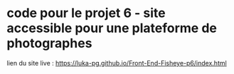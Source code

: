 # code pour le projet 6 - site accessible pour une plateforme de photographes

lien du site live : https://luka-pg.github.io/Front-End-Fisheye-p6/index.html

